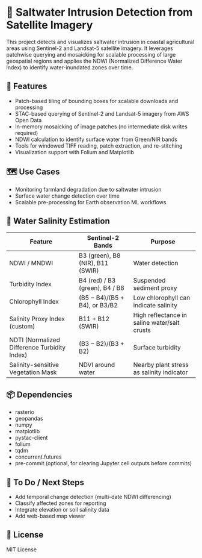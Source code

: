 # 🌊 Saltwater Intrusion Detection from Satellite Imagery

This project detects and visualizes saltwater intrusion in coastal agricultural areas using Sentinel-2 and Landsat-5 satellite imagery. It leverages patchwise querying and mosaicking for scalable processing of large geospatial regions and applies the NDWI (Normalized Difference Water Index) to identify water-inundated zones over time.

## 🚀 Features
- Patch-based tiling of bounding boxes for scalable downloads and processing
- STAC-based querying of Sentinel-2 and Landsat-5 imagery from AWS Open Data
- In-memory mosaicking of image patches (no intermediate disk writes required)
- NDWI calculation to identify surface water from Green/NIR bands
- Tools for windowed TIFF reading, patch extraction, and re-stitching
- Visualization support with Folium and Matplotlib

## 🗺️ Use Cases
- Monitoring farmland degradation due to saltwater intrusion
- Surface water change detection over time
- Scalable pre-processing for Earth observation ML workflows

## 🧂 Water Salinity Estimation
| **Feature**                      | **Sentinel-2 Bands**        | **Purpose**                                          |
|----------------------------------|------------------------------|------------------------------------------------------|
| NDWI / MNDWI                    | B3 (green), B8 (NIR), B11 (SWIR) | Water detection                                    |
| Turbidity Index                 | B4 (red) / B3 (green), B4 / B8 | Suspended sediment proxy                         |
| Chlorophyll Index              | (B5 − B4)/(B5 + B4), or B3/B2  | Low chlorophyll can indicate salinity              |
| Salinity Proxy Index (custom)  | B11 + B12 (SWIR)              | High reflectance in saline water/salt crusts       |
| NDTI (Normalized Difference Turbidity Index) | (B3 − B2)/(B3 + B2)   | Surface turbidity                                  |
| Salinity-sensitive Vegetation Mask | NDVI around water         | Nearby plant stress as salinity indicator          |


## 📦 Dependencies
- rasterio
- geopandas
- numpy
- matplotlib
- pystac-client
- folium
- tqdm
- concurrent.futures
- pre-commit (optional, for clearing Jupyter cell outputs before commits)

## 📍 To Do / Next Steps
- Add temporal change detection (multi-date NDWI differencing)
- Classify affected zones for reporting
- Integrate elevation or soil salinity data
- Add web-based map viewer

## 📖 License

MIT License